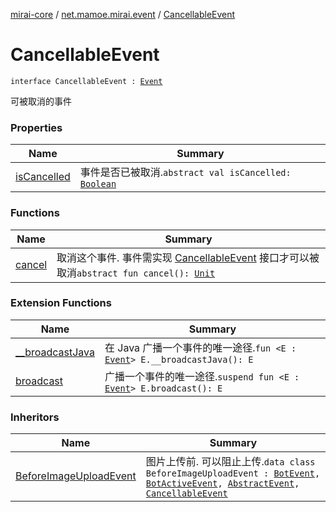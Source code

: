 [mirai-core](../../index.md) / [net.mamoe.mirai.event](../index.md) / [CancellableEvent](./index.md)

# CancellableEvent

`interface CancellableEvent : `[`Event`](../-event/index.md)

可被取消的事件

### Properties

| Name | Summary |
|---|---|
| [isCancelled](is-cancelled.md) | 事件是否已被取消.`abstract val isCancelled: `[`Boolean`](https://kotlinlang.org/api/latest/jvm/stdlib/kotlin/-boolean/index.html) |

### Functions

| Name | Summary |
|---|---|
| [cancel](cancel.md) | 取消这个事件. 事件需实现 [CancellableEvent](./index.md) 接口才可以被取消`abstract fun cancel(): `[`Unit`](https://kotlinlang.org/api/latest/jvm/stdlib/kotlin/-unit/index.html) |

### Extension Functions

| Name | Summary |
|---|---|
| [__broadcastJava](../__broadcast-java.md) | 在 Java 广播一个事件的唯一途径.`fun <E : `[`Event`](../-event/index.md)`> E.__broadcastJava(): E` |
| [broadcast](../broadcast.md) | 广播一个事件的唯一途径.`suspend fun <E : `[`Event`](../-event/index.md)`> E.broadcast(): E` |

### Inheritors

| Name | Summary |
|---|---|
| [BeforeImageUploadEvent](../../net.mamoe.mirai.event.events/-before-image-upload-event/index.md) | 图片上传前. 可以阻止上传.`data class BeforeImageUploadEvent : `[`BotEvent`](../../net.mamoe.mirai.event.events/-bot-event/index.md)`, `[`BotActiveEvent`](../../net.mamoe.mirai.event.events/-bot-active-event.md)`, `[`AbstractEvent`](../-abstract-event/index.md)`, `[`CancellableEvent`](./index.md) |
